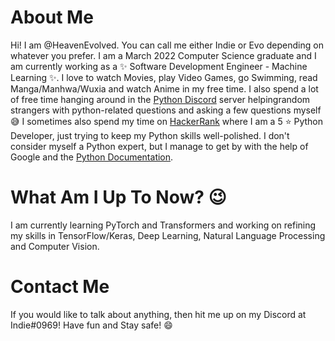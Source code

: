 # About Me

Hi! I am @HeavenEvolved. You can call me either Indie or Evo depending on whatever you prefer. I am a March 2022 Computer Science graduate and I am currently working as a ✨ Software Development Engineer - Machine Learning ✨. I love to watch Movies, play Video Games, go Swimming, read Manga/Manhwa/Wuxia and watch Anime in my free time. I also spend a lot of free time hanging around in the [Python Discord](https://pythondiscord.com/ "Python Discordd Website") server helpingrandom strangers with python-related questions and asking a few questions myself 😅 I sometimes also spend my time on [HackerRank](https://www.hackerrank.com/m_ujjwalakshith?hr_r=1 "My HackerRank Profile") where I am a 5 ⭐ Python Developer, just trying to keep my Python skills well-polished. I don't consider myself a Python expert, but I manage to get by with the help of Google and the [Python Documentation](https://docs.python.org/3/ "Python Docs").

# What Am I Up To Now? 😉

I am currently learning PyTorch and Transformers and working on refining my skills in TensorFlow/Keras, Deep Learning, Natural Language Processing and Computer Vision.

# Contact Me

If you would like to talk about anything, then hit me up on my Discord at <span style="font-color: #0EECEC">Indie#0969!</span> Have fun and Stay safe! 😄

<!---
HeavenEvolved/HeavenEvolved is a ✨ special ✨ repository because its `README.md` (this file) appears on your GitHub profile.
You can click the Preview link to take a look at your changes.
--->
